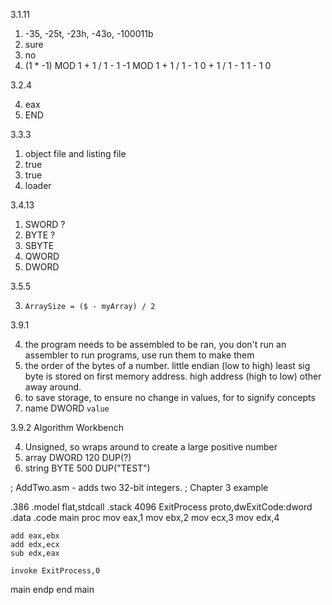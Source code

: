 3.1.11

1. -35, -25t, -23h, -43o, -100011b
2. sure
3. no
4. (1 * -1) MOD 1 + 1 / 1 - 1
-1 MOD 1 + 1 / 1 - 1
0 + 1 / 1 - 1
1 - 1 
0


3.2.4

4. eax
5. END

3.3.3

1. object file and listing file
2. true
3. true
4. loader

3.4.13

1. SWORD ?
2. BYTE ?
3. SBYTE
4. QWORD
5. DWORD

3.5.5

3. `ArraySize = ($ - myArray) / 2`

3.9.1

4. the program needs to be assembled to be ran, you don't run an assembler to run programs, use run them to make them
5. the order of the bytes of a number. little endian (low to high) least sig byte  is stored on first memory address. high address (high to low) other away around.
6. to save storage, to ensure no change in values, for to signify concepts
25. name DWORD `value`

3.9.2 Algorithm Workbench

4. Unsigned, so wraps around to create a large positive number
7. array DWORD 120 DUP(?)
13. string BYTE 500 DUP("TEST")

; AddTwo.asm - adds two 32-bit integers.
; Chapter 3 example

.386
.model flat,stdcall
.stack 4096
ExitProcess proto,dwExitCode:dword
.data
.code
main proc
	mov	eax,1
	mov ebx,2
	mov ecx,3
	mov edx,4

	add eax,ebx
	add edx,ecx
	sub edx,eax

	invoke ExitProcess,0
main endp
end main
